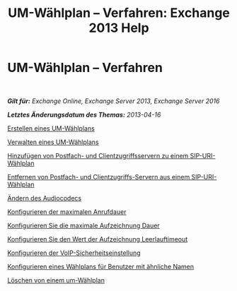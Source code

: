 ﻿---
title: 'UM-Wählplan – Verfahren: Exchange 2013 Help'
TOCTitle: UM-Wählplan – Verfahren
ms:assetid: 1bda77c8-c4e2-4ae0-a001-76ae029bf843
ms:mtpsurl: https://technet.microsoft.com/de-de/library/JJ822152(v=EXCHG.150)
ms:contentKeyID: 50554784
ms.date: 04/24/2018
mtps_version: v=EXCHG.150
ms.translationtype: HT
---

# UM-Wählplan – Verfahren

 

_**Gilt für:** Exchange Online, Exchange Server 2013, Exchange Server 2016_

_**Letztes Änderungsdatum des Themas:** 2013-04-16_

[Erstellen eines UM-Wählplans](https://technet.microsoft.com/de-de/library/Bb123819(v=EXCHG.150))

[Verwalten eines UM-Wählplans](https://technet.microsoft.com/de-de/library/Bb124090(v=EXCHG.150))

[Hinzufügen von Postfach- und Clientzugriffsservern zu einem SIP-URI-Wählplan](add-mailbox-and-client-access-servers-to-a-sip-uri-dial-plan-exchange-2013-help.md)

[Entfernen von Postfach- und Clientzugriffs-Servern aus einem SIP-URI-Wählplan](remove-mailbox-and-client-access-servers-from-a-sip-uri-dial-plan-exchange-2013-help.md)

[Ändern des Audiocodecs](https://technet.microsoft.com/de-de/library/Aa996342(v=EXCHG.150))

[Konfigurieren der maximalen Anrufdauer](https://docs.microsoft.com/de-de/exchange/voice-mail-unified-messaging/connect-voice-mail-system/configure-maximum-call-duration)

[Konfigurieren Sie die maximale Aufzeichnung Dauer](https://technet.microsoft.com/de-de/library/Ee423539(v=EXCHG.150))

[Konfigurieren Sie den Wert der Aufzeichnung Leerlauftimeout](https://docs.microsoft.com/de-de/exchange/voice-mail-unified-messaging/connect-voice-mail-system/configure-recording-idle-time-out)

[Konfigurieren der VoIP-Sicherheitseinstellung](https://technet.microsoft.com/de-de/library/Bb201721(v=EXCHG.150))

[Konfigurieren eines Wählplans für Benutzer mit ähnliche Namen](https://technet.microsoft.com/de-de/library/Bb266943(v=EXCHG.150))

[Löschen von einem um-Wählplan](https://technet.microsoft.com/de-de/library/Bb124546(v=EXCHG.150))

